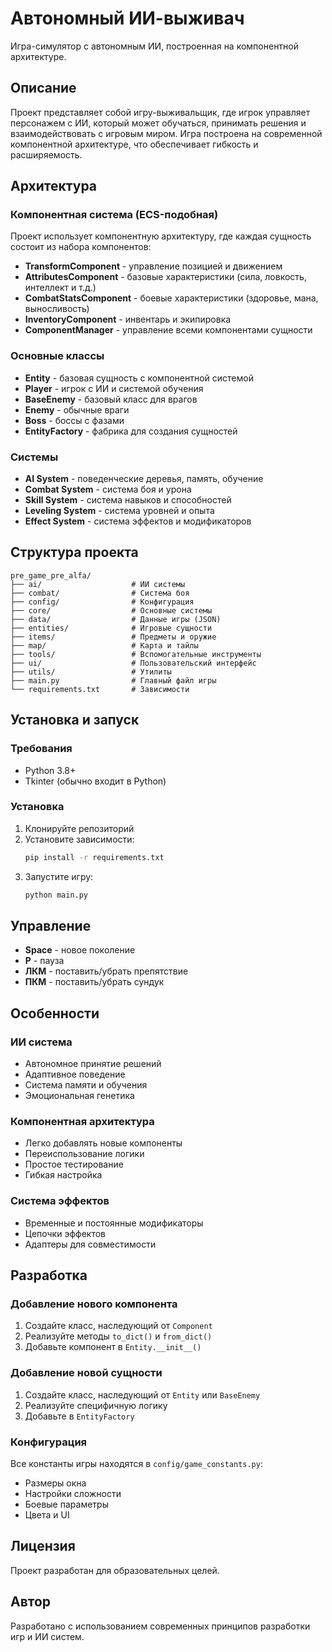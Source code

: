 # Автономный ИИ-выживач

Игра-симулятор с автономным ИИ, построенная на компонентной архитектуре.

## Описание

Проект представляет собой игру-выживальщик, где игрок управляет персонажем с ИИ, который может обучаться, принимать решения и взаимодействовать с игровым миром. Игра построена на современной компонентной архитектуре, что обеспечивает гибкость и расширяемость.

## Архитектура

### Компонентная система (ECS-подобная)

Проект использует компонентную архитектуру, где каждая сущность состоит из набора компонентов:

- **TransformComponent** - управление позицией и движением
- **AttributesComponent** - базовые характеристики (сила, ловкость, интеллект и т.д.)
- **CombatStatsComponent** - боевые характеристики (здоровье, мана, выносливость)
- **InventoryComponent** - инвентарь и экипировка
- **ComponentManager** - управление всеми компонентами сущности

### Основные классы

- **Entity** - базовая сущность с компонентной системой
- **Player** - игрок с ИИ и системой обучения
- **BaseEnemy** - базовый класс для врагов
- **Enemy** - обычные враги
- **Boss** - боссы с фазами
- **EntityFactory** - фабрика для создания сущностей

### Системы

- **AI System** - поведенческие деревья, память, обучение
- **Combat System** - система боя и урона
- **Skill System** - система навыков и способностей
- **Leveling System** - система уровней и опыта
- **Effect System** - система эффектов и модификаторов

## Структура проекта

```
pre_game_pre_alfa/
├── ai/                    # ИИ системы
├── combat/                # Система боя
├── config/                # Конфигурация
├── core/                  # Основные системы
├── data/                  # Данные игры (JSON)
├── entities/              # Игровые сущности
├── items/                 # Предметы и оружие
├── map/                   # Карта и тайлы
├── tools/                 # Вспомогательные инструменты
├── ui/                    # Пользовательский интерфейс
├── utils/                 # Утилиты
├── main.py                # Главный файл игры
└── requirements.txt       # Зависимости
```

## Установка и запуск

### Требования

- Python 3.8+
- Tkinter (обычно входит в Python)

### Установка

1. Клонируйте репозиторий
2. Установите зависимости:
   ```bash
   pip install -r requirements.txt
   ```
3. Запустите игру:
   ```bash
   python main.py
   ```

## Управление

- **Space** - новое поколение
- **P** - пауза
- **ЛКМ** - поставить/убрать препятствие
- **ПКМ** - поставить/убрать сундук

## Особенности

### ИИ система
- Автономное принятие решений
- Адаптивное поведение
- Система памяти и обучения
- Эмоциональная генетика

### Компонентная архитектура
- Легко добавлять новые компоненты
- Переиспользование логики
- Простое тестирование
- Гибкая настройка

### Система эффектов
- Временные и постоянные модификаторы
- Цепочки эффектов
- Адаптеры для совместимости

## Разработка

### Добавление нового компонента

1. Создайте класс, наследующий от `Component`
2. Реализуйте методы `to_dict()` и `from_dict()`
3. Добавьте компонент в `Entity.__init__()`

### Добавление новой сущности

1. Создайте класс, наследующий от `Entity` или `BaseEnemy`
2. Реализуйте специфичную логику
3. Добавьте в `EntityFactory`

### Конфигурация

Все константы игры находятся в `config/game_constants.py`:
- Размеры окна
- Настройки сложности
- Боевые параметры
- Цвета и UI

## Лицензия

Проект разработан для образовательных целей.

## Автор

Разработано с использованием современных принципов разработки игр и ИИ систем.
